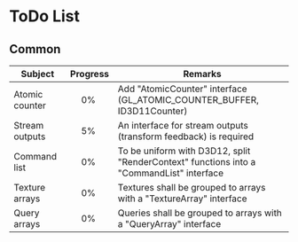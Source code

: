 
ToDo List
=========

Common
------

| Subject | Progress | Remarks |
|---------|:--------:|---------|
| Atomic counter | 0% | Add "AtomicCounter" interface (GL_ATOMIC_COUNTER_BUFFER, ID3D11Counter) |
| Stream outputs | 5% | An interface for stream outputs (transform feedback) is required |
| Command list | 0% | To be uniform with D3D12, split "RenderContext" functions into a "CommandList" interface |
| Texture arrays | 0% | Textures shall be grouped to arrays with a "TextureArray" interface |
| Query arrays | 0% | Queries shall be grouped to arrays with a "QueryArray" interface |
